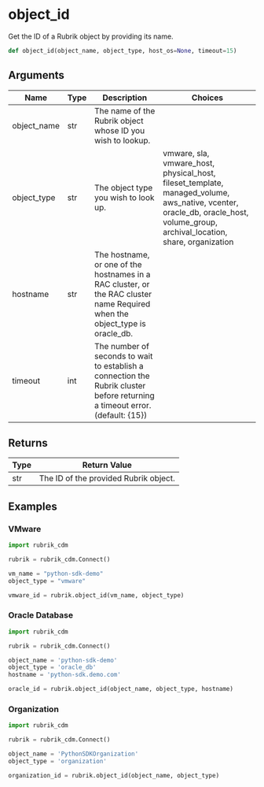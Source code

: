 # object_id

Get the ID of a Rubrik object by providing its name.
```py
def object_id(object_name, object_type, host_os=None, timeout=15)
```

## Arguments
| Name        | Type | Description                                                                                                                  | Choices                                                                                                                                                                      |
|-------------|------|------------------------------------------------------------------------------------------------------------------------------|------------------------------------------------------------------------------------------------------------------------------------------------------------------------------|
| object_name | str  | The name of the Rubrik object whose ID you wish to lookup.                                                                   |                                                                                                                                                                              |
| object_type | str  | The object type you wish to look up.                                                                                         | vmware, sla, vmware_host, physical_host, fileset_template, managed_volume, aws_native, vcenter, oracle_db, oracle_host, volume_group, archival_location, share, organization |
| hostname    | str  | The hostname, or one of the hostnames in a RAC cluster, or the RAC cluster name Required when the object_type is oracle_db.  |                                                                                                                                                                              |
| timeout     | int  | The number of seconds to wait to establish a connection the Rubrik cluster before returning a timeout error. (default: {15}) |                                                                                                                                                                              |

## Returns
| Type | Return Value                          |
|------|---------------------------------------|
| str  | The ID of the provided Rubrik object. |

## Examples

### VMware
```py
import rubrik_cdm

rubrik = rubrik_cdm.Connect()

vm_name = "python-sdk-demo"
object_type = "vmware"

vmware_id = rubrik.object_id(vm_name, object_type)
```

### Oracle Database
```py
import rubrik_cdm

rubrik = rubrik_cdm.Connect()

object_name = 'python-sdk-demo'
object_type = 'oracle_db'
hostname = 'python-sdk.demo.com'

oracle_id = rubrik.object_id(object_name, object_type, hostname)
```

### Organization

```py
import rubrik_cdm

rubrik = rubrik_cdm.Connect()

object_name = 'PythonSDKOrganization'
object_type = 'organization'

organization_id = rubrik.object_id(object_name, object_type)
```